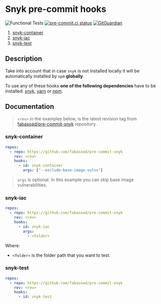 # Snyk pre-commit hooks

<!-- markdownlint-disable-next-line MD013 -->
![Functional Tests](https://github.com/fabasoad/pre-commit-snyk/workflows/Functional%20Tests/badge.svg) [![pre-commit.ci status](https://results.pre-commit.ci/badge/github/fabasoad/pre-commit-snyk/main.svg)](https://results.pre-commit.ci/latest/github/fabasoad/pre-commit-snyk/main) [![GitGuardian](https://img.shields.io/badge/gitguardian-passed-brightgreen)](https://github.com/fabasoad/pre-commit-snyk)

1. [snyk-container](#snyk-container)
2. [snyk-iac](#snyk-iac)
3. [snyk-test](#snyk-test)

## Description

Take into account that in case `snyk` is not installed locally it will be
automatically installed by `npm` **globally**.

To use any of these hooks **one of the following dependencies** have to be
installed: [snyk](https://docs.snyk.io/snyk-cli/install-the-snyk-cli), [yarn](https://yarnpkg.com/cli/install)
or [npm](https://nodejs.org/en/download/).

## Documentation

<!-- markdownlint-disable-next-line MD013 -->
> `<rev>` in the examples below, is the latest revision tag from [fabasoad/pre-commit-snyk](https://github.com/fabasoad/pre-commit-snyk/releases)
> repository.

### snyk-container

```yaml
repos:
  - repo: https://github.com/fabasoad/pre-commit-snyk
    rev: <rev>
    hooks:
      - id: snyk-container
        args: ["--exclude-base-image-vulns"]
```

> `args` is optional. In this example you can skip base image vulnerabilities.

### snyk-iac

```yaml
repos:
  - repo: https://github.com/fabasoad/pre-commit-snyk
    rev: <rev>
    hooks:
      - id: snyk-iac
        args:
          - <folder>
```

Where:

- `<folder>` is the folder path that you want to test.

### snyk-test

```yaml
repos:
  - repo: https://github.com/fabasoad/pre-commit-snyk
    rev: <rev>
    hooks:
      - id: snyk-test
```
